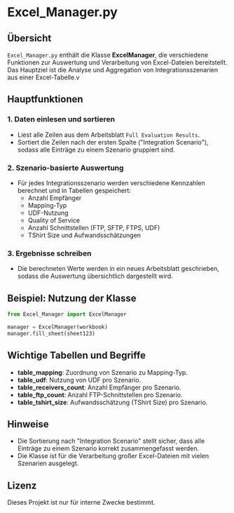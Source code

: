 # Excel_Manager.py

## Übersicht

`Excel_Manager.py` enthält die Klasse **ExcelManager**, die verschiedene Funktionen zur Auswertung und Verarbeitung von Excel-Dateien bereitstellt. Das Hauptziel ist die Analyse und Aggregation von Integrationsszenarien aus einer Excel-Tabelle.v

## Hauptfunktionen

### 1. Daten einlesen und sortieren

- Liest alle Zeilen aus dem Arbeitsblatt `Full Evaluation Results`.
- Sortiert die Zeilen nach der ersten Spalte ("Integration Scenario"), sodass alle Einträge zu einem Szenario gruppiert sind.

### 2. Szenario-basierte Auswertung

- Für jedes Integrationsszenario werden verschiedene Kennzahlen berechnet und in Tabellen gespeichert:
  - Anzahl Empfänger
  - Mapping-Typ
  - UDF-Nutzung
  - Quality of Service
  - Anzahl Schnittstellen (FTP, SFTP, FTPS, UDF)
  - TShirt Size und Aufwandsschätzungen

### 3. Ergebnisse schreiben

- Die berechneten Werte werden in ein neues Arbeitsblatt geschrieben, sodass die Auswertung übersichtlich dargestellt wird.

## Beispiel: Nutzung der Klasse

```python
from Excel_Manager import ExcelManager

manager = ExcelManager(workbook)
manager.fill_sheet(sheet123)
```

## Wichtige Tabellen und Begriffe

- **table_mapping**: Zuordnung von Szenario zu Mapping-Typ.
- **table_udf**: Nutzung von UDF pro Szenario.
- **table_receivers_count**: Anzahl Empfänger pro Szenario.
- **table_ftp_count**: Anzahl FTP-Schnittstellen pro Szenario.
- **table_tshirt_size**: Aufwandsschätzung (TShirt Size) pro Szenario.

## Hinweise

- Die Sortierung nach "Integration Scenario" stellt sicher, dass alle Einträge zu einem Szenario korrekt zusammengefasst werden.
- Die Klasse ist für die Verarbeitung großer Excel-Dateien mit vielen Szenarien ausgelegt.

## Lizenz

Dieses Projekt ist nur für interne Zwecke bestimmt.
